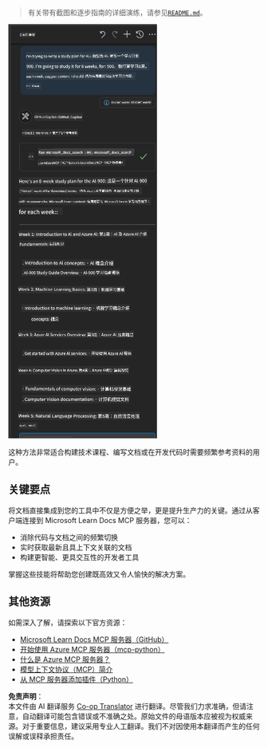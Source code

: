 <!--
CO_OP_TRANSLATOR_METADATA:
{
  "original_hash": "4319d291c9d124ecafea52b3d04bfa0e",
  "translation_date": "2025-06-23T11:00:41+00:00",
  "source_file": "09-CaseStudy/docs-mcp/README.md",
  "language_code": "zh"
}
-->
> 有关带有截图和逐步指南的详细演练，请参见[`README.md`](./solution/scenario3/README.md)。

![场景 3 概览](../../../../translated_images/step4-prompt-chat.12187bb001605efc5077992b621f0fcd1df12023c5dce0464f8eb8f3d595218f.zh.png)

这种方法非常适合构建技术课程、编写文档或在开发代码时需要频繁参考资料的用户。

## 关键要点

将文档直接集成到您的工具中不仅是方便之举，更是提升生产力的关键。通过从客户端连接到 Microsoft Learn Docs MCP 服务器，您可以：

- 消除代码与文档之间的频繁切换
- 实时获取最新且具上下文关联的文档
- 构建更智能、更具交互性的开发者工具

掌握这些技能将帮助您创建既高效又令人愉快的解决方案。

## 其他资源

如需深入了解，请探索以下官方资源：

- [Microsoft Learn Docs MCP 服务器（GitHub）](https://github.com/MicrosoftDocs/mcp)
- [开始使用 Azure MCP 服务器（mcp-python）](https://learn.microsoft.com/en-us/azure/developer/azure-mcp-server/get-started#create-the-python-app)
- [什么是 Azure MCP 服务器？](https://learn.microsoft.com/en-us/azure/developer/azure-mcp-server/)
- [模型上下文协议（MCP）简介](https://modelcontextprotocol.io/introduction)
- [从 MCP 服务器添加插件（Python）](https://learn.microsoft.com/en-us/semantic-kernel/concepts/plugins/adding-mcp-plugins)

**免责声明**：  
本文件由 AI 翻译服务 [Co-op Translator](https://github.com/Azure/co-op-translator) 进行翻译。尽管我们力求准确，但请注意，自动翻译可能包含错误或不准确之处。原始文件的母语版本应被视为权威来源。对于重要信息，建议采用专业人工翻译。我们不对因使用本翻译而产生的任何误解或误释承担责任。